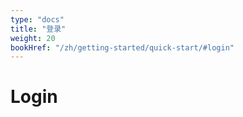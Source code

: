 ```yaml
---
type: "docs"
title: "登录"
weight: 20
bookHref: "/zh/getting-started/quick-start/#login"
---
```


# Login

